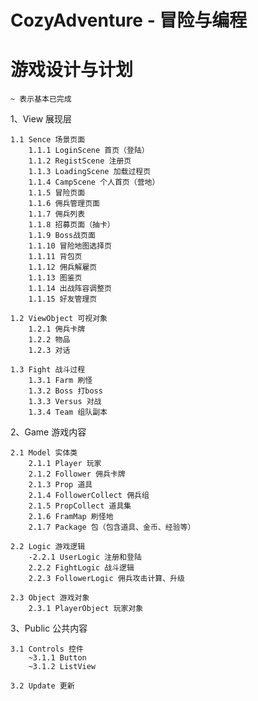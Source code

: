 CozyAdventure - 冒险与编程
===============================


游戏设计与计划
===============================

    ~ 表示基本已完成

1、View 展现层

    1.1 Sence 场景页面
        1.1.1 LoginScene 首页（登陆）
        1.1.2 RegistScene 注册页
        1.1.3 LoadingScene 加载过程页
        1.1.4 CampScene 个人首页（营地）
        1.1.5 冒险页面
        1.1.6 佣兵管理页面
        1.1.7 佣兵列表
        1.1.8 招募页面（抽卡）
        1.1.9 Boss战页面
        1.1.10 冒险地图选择页
        1.1.11 背包页
        1.1.12 佣兵解雇页
        1.1.13 图鉴页
        1.1.14 出战阵容调整页
        1.1.15 好友管理页

    1.2 ViewObject 可视对象
        1.2.1 佣兵卡牌
        1.2.2 物品
        1.2.3 对话

    1.3 Fight 战斗过程
        1.3.1 Farm 刷怪
        1.3.2 Boss 打boss
        1.3.3 Versus 对战
        1.3.4 Team 组队副本 

2、Game 游戏内容

    2.1 Model 实体类
        2.1.1 Player 玩家
        2.1.2 Follower 佣兵卡牌
        2.1.3 Prop 道具
        2.1.4 FollowerCollect 佣兵组
        2.1.5 PropCollect 道具集
        2.1.6 FramMap 刷怪地
        2.1.7 Package 包（包含道具、金币、经验等）

    2.2 Logic 游戏逻辑
        -2.2.1 UserLogic 注册和登陆
        2.2.2 FightLogic 战斗逻辑
        2.2.3 FollowerLogic 佣兵攻击计算、升级

    2.3 Object 游戏对象
        2.3.1 PlayerObject 玩家对象
    
    
3、Public 公共内容

    3.1 Controls 控件
        ~3.1.1 Button
        ~3.1.2 ListView

    3.2 Update 更新